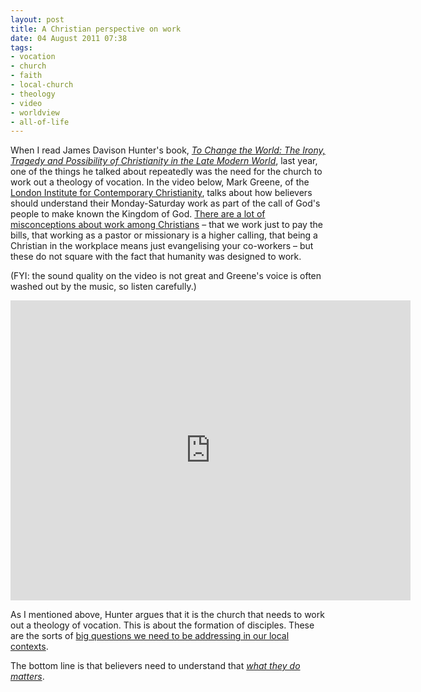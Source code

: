 ```yaml
---
layout: post
title: A Christian perspective on work
date: 04 August 2011 07:38
tags:
- vocation
- church
- faith
- local-church
- theology
- video
- worldview
- all-of-life
---
```

<p>When I read James Davison Hunter's book, <em><a href="http://amzn.to/pFZoW2">To Change the World: The Irony, Tragedy and Possibility of Christianity in the Late Modern World</a></em>, last year, one of the things he talked about repeatedly was the need for the church to work out a theology of vocation. In the video below, Mark Greene, of the <a href="http://www.licc.org.uk/">London Institute for Contemporary Christianity</a>, talks about how believers should understand their Monday-Saturday work as part of the call of God's people to make known the Kingdom of God. <a href="http://jakebelder.com/getting-work-right">There are a lot of misconceptions about work among Christians</a> &ndash; that we work just to pay the bills, that working as a pastor or missionary is a higher calling, that being a Christian in the workplace means just evangelising your co-workers &ndash; but these do not square with the fact that humanity was designed to work.</p>
<p>(FYI: the sound quality on the video is not great and Greene's voice is often washed out by the music, so listen carefully.)</p>
<iframe width="640" height="480" src="http://www.youtube.com/embed/GoEHT4tTOl8?rel=0" frameborder="0" allowfullscreen></iframe>
<p>As I mentioned above, Hunter argues that it is the church that needs to work out a theology of vocation. This is about the formation of disciples. These are the sorts of <a href="http://jakebelder.com/doing-theology-locally">big questions we need to be addressing in our local contexts</a>.</p>

The bottom line is that believers need to understand that&nbsp;<a href="http://jakebelder.com/what-you-do-matters"><em>what they do matters</em></a>.
